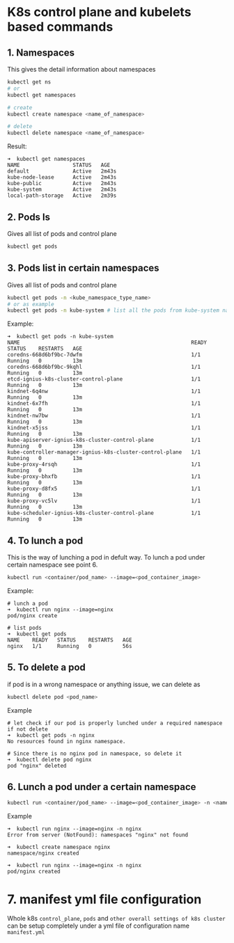 # K8s control plane and kubelets based commands

## 1. Namespaces
This gives the detail information about namespaces
```sh
kubectl get ns
# or
kubectl get namespaces

# create
kubectl create namespace <name_of_namespace>

# delete
kubectl delete namespace <name_of_namespace>
```

Result:
```
➜  kubectl get namespaces
NAME                 STATUS   AGE
default              Active   2m43s
kube-node-lease      Active   2m43s
kube-public          Active   2m43s
kube-system          Active   2m43s
local-path-storage   Active   2m39s
```

## 2. Pods ls
Gives all list of pods and control plane
```sh
kubectl get pods
```

## 3. Pods list in certain namespaces
Gives all list of pods and control plane
```sh
kubectl get pods -n <kube_namespace_type_name>
# or as example
kubectl get pods -n kube-system # list all the pods from kube-system namespace
```
Example: 
```
➜  kubectl get pods -n kube-system
NAME                                                       READY   STATUS    RESTARTS   AGE
coredns-668d6bf9bc-7dwfm                                   1/1     Running   0          13m
coredns-668d6bf9bc-9kqhl                                   1/1     Running   0          13m
etcd-ignius-k8s-cluster-control-plane                      1/1     Running   0          13m
kindnet-6q4nw                                              1/1     Running   0          13m
kindnet-6x7fh                                              1/1     Running   0          13m
kindnet-nw7bw                                              1/1     Running   0          13m
kindnet-x5jss                                              1/1     Running   0          13m
kube-apiserver-ignius-k8s-cluster-control-plane            1/1     Running   0          13m
kube-controller-manager-ignius-k8s-cluster-control-plane   1/1     Running   0          13m
kube-proxy-4rsqh                                           1/1     Running   0          13m
kube-proxy-bhxfb                                           1/1     Running   0          13m
kube-proxy-d8fx5                                           1/1     Running   0          13m
kube-proxy-vc5lv                                           1/1     Running   0          13m
kube-scheduler-ignius-k8s-cluster-control-plane            1/1     Running   0          13m
```

## 4. To lunch a pod
This is the way of lunching a pod in defult way. To lunch a pod under certain namespace see point 6.
```sh
kubectl run <container/pod_name> --image=<pod_container_image>
```
Example:
```
# lunch a pod
➜  kubectl run nginx --image=nginx
pod/nginx create

# list pods
➜  kubectl get pods
NAME    READY   STATUS    RESTARTS   AGE
nginx   1/1     Running   0          56s
```

## 5. To delete a pod
if pod is in a wrong namespace or anything issue, we can delete as 
```sh
kubectl delete pod <pod_name>
```
Example
```
# let check if our pod is properly lunched under a required namespace if not delete
➜  kubectl get pods -n nginx
No resources found in nginx namespace.

# Since there is no nginx pod in namespace, so delete it
➜  kubectl delete pod nginx
pod "nginx" deleted
```

## 6. Lunch a pod under a certain namespace
```sh
kubectl run <container/pod_name> --image=<pod_container_image> -n <namespace_name>
```
Example
```
➜  kubectl run nginx --image=nginx -n nginx
Error from server (NotFound): namespaces "nginx" not found

➜  kubectl create namespace nginx
namespace/nginx created

➜  kubectl run nginx --image=nginx -n nginx
pod/nginx created

```

# 7. manifest yml file configuration
Whole k8s `control_plane`, `pods` and `other overall settings of k8s cluster` can be setup completely
under a yml file of configuration name `manifest.yml`






